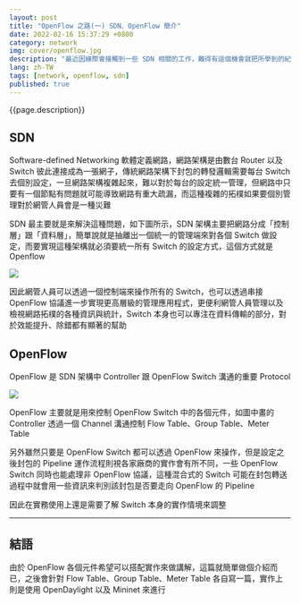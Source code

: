 ```yaml
---
layout: post
title: "OpenFlow 之路(一) SDN、OpenFlow 簡介"
date: 2022-02-16 15:37:29 +0800
category: network
img: cover/openflow.jpg
description: "最近因緣際會接觸到一些 SDN 相關的工作，難得有這個機會就把所學到的紀錄一下吧，先簡單介紹下 SDN 以及 Openflow 的內容，後續則主要紀錄實作內容"
lang: zh-TW
tags: [network, openflow, sdn]
published: true
---
```


{{page.description}}

## SDN

Software-defined Networking 軟體定義網路，網路架構是由數台 Router 以及 Switch 彼此連接成為一張網子，傳統網路架構下封包的轉發邏輯需要每台 Switch 去個別設定，一旦網路架構複雜起來，難以對於每台的設定統一管理，但網路中只要有一個節點有問題就可能導致網路有重大疏漏，而這種複雜的拓樸如果要個別管理對於網管人員會是一種災難

SDN 最主要就是來解決這種問題，如下圖所示，SDN 架構主要把網路分成「控制層」跟「資料層」，簡單說就是抽離出一個統一的管理端來對各個 Switch 做設定，而要實現這種架構就必須要統一所有 Switch 的設定方式，這個方式就是 Openflow

![]({{site.baseurl}}/assets/img/sdn-structure.jpg)

因此網管人員可以透過一個控制端來操作所有的 Switch，也可以透過串接 OpenFlow 協議進一步實現更高層級的管理應用程式，更便利網管人員管理以及檢視網路拓樸的各種資訊與統計，Switch 本身也可以專注在資料傳輸的部分，對於效能提升、除錯都有顯著的幫助

## OpenFlow

OpenFlow 是 SDN 架構中 Controller 跟 OpenFlow Switch 溝通的重要 Protocol

![]({{site.baseurl}}/assets/img/openflow-intro.png)

OpenFlow 主要就是用來控制 OpenFlow Switch 中的各個元件，如圖中畫的 Controller 透過一個 Channel 溝通控制 Flow Table、Group Table、Meter Table

另外雖然只要是 OpenFlow Switch 都可以透過 OpenFlow 來操作，但是設定之後封包的 Pipeline 運作流程則視各家廠商的實作會有所不同，一些 OpenFlow Switch 同時也能處理非 OpenFlow 協議，這種混合式的 Switch 可能在封包轉送過程中就會用一些資訊來判別該封包是否要走向 OpenFlow 的 Pipeline

因此在實務使用上還是需要了解 Switch 本身的實作情境來調整

---

## 結語
由於 OpenFlow 各個元件希望可以搭配實作來做講解，這篇就簡單做個介紹而已，之後會針對 Flow Table、Group Table、Meter Table 各自寫一篇，實作上則是使用 OpenDaylight 以及 Mininet 來進行